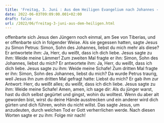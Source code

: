 ```yaml
---
title: 'Freitag, 3. Juni : Aus dem Heiligen Evangelium nach Johannes - Joh 21,1.15-19.'
date: 2022-06-03T09:09:00.001+02:00
draft: false
url: /2022/06/freitag-3-juni-aus-dem-heiligen.html
---
```


offenbarte sich Jesus den Jüngern noch einmal, am See von Tiberias, und er offenbarte sich in folgender Weise. Als sie gegessen hatten, sagte Jesus zu Simon Petrus: Simon, Sohn des Johannes, liebst du mich mehr als diese? Er antwortete ihm: Ja, Herr, du weißt, dass ich dich liebe. Jesus sagte zu ihm: Weide meine Lämmer! Zum zweiten Mal fragte er ihn: Simon, Sohn des Johannes, liebst du mich? Er antwortete ihm: Ja, Herr, du weißt, dass ich dich liebe. Jesus sagte zu ihm: Weide meine Schafe! Zum dritten Mal fragte er ihn: Simon, Sohn des Johannes, liebst du mich? Da wurde Petrus traurig, weil Jesus ihn zum dritten Mal gefragt hatte: Liebst du mich? Er gab ihm zur Antwort: Herr, du weißt alles; du weißt, dass ich dich liebe. Jesus sagte zu ihm: Weide meine Schafe! Amen, amen, ich sage dir: Als du jünger warst, hast du dich selbst gegürtet und gingst, wohin du wolltest. Wenn du aber alt geworden bist, wirst du deine Hände ausstrecken und ein anderer wird dich gürten und dich führen, wohin du nicht willst. Das sagte Jesus, um anzudeuten, durch welchen Tod er Gott verherrlichen werde. Nach diesen Worten sagte er zu ihm: Folge mir nach!